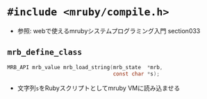 # `#include <mruby/compile.h>`
- 参照: webで使えるmrubyシステムプログラミング入門 section033

## `mrb_define_class`
```c
MRB_API mrb_value mrb_load_string(mrb_state  *mrb,
                                  const char *s);
```
- 文字列`s`をRubyスクリプトとしてmruby VMに読み込ませる

